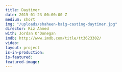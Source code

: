 ```yaml
---
title: Daytimer
date: 2015-01-23 00:00:00 Z
medium: short
img: "/uploads/shaheen-baig-casting-daytimer.jpg"
director: Riz Ahmed
with: Jordan O'Donegan
imdb: http://www.imdb.com/title/tt3623302/
video: 
layout: project
is-in-production:
is-featured:
featured-image: 
---
```


